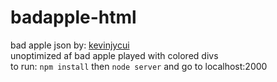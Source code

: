 # badapple-html
bad apple json by: <a href="https://github.com/kevinjycui/bad-apple">kevinjycui</a><br>
unoptimized af bad apple played with colored divs<br>
to run: `npm install` then `node server` and go to localhost:2000

